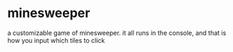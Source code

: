 # minesweeper
a customizable game of minesweeper. it all runs in the console, and that is how you input which tiles to click
